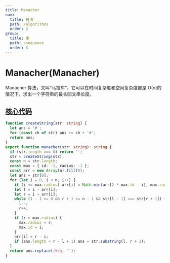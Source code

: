 ```yaml
---
title: Manacher
nav:
  title: 算法
  path: /algorithms
  order: 3
group:
  title: 串
  path: /sequence
  order: 3
---
```


# Manacher(Manacher)

Manacher 算法，又叫“马拉车”，它可以在时间复杂度和空间复杂度都是 O(n)的情况下，求出一个字符串的最长回文串长度。

## [核心代码](https://gitee.com/bestlyg/bestlyg/tree/master/packages/algorithms/src/sequence/manacher.ts)

```ts
function createString(str: string) {
  let ans = '#';
  for (const ch of str) ans += ch + '#';
  return ans;
}
export function manacher(str: string): string {
  if (str.length === 0) return '';
  str = createString(str);
  const n = str.length;
  const max = { id: -1, radius: -1 };
  const arr = new Array(n).fill(0);
  let ans = str[0];
  for (let i = 0; i < n; i++) {
    if (i <= max.radius) arr[i] = Math.min(arr[2 * max.id - i], max.radius - i);
    let l = i - arr[i];
    let r = i + arr[i];
    while (l - 1 >= 0 && r + 1 <= n - 1 && str[l - 1] === str[r + 1]) {
      l--;
      r++;
    }
    if (r > max.radius) {
      max.radius = r;
      max.id = i;
    }
    arr[i] = r - i;
    if (ans.length < r - l + 1) ans = str.substring(l, r + 1);
  }
  return ans.replace(/#/g, '');
}
```
